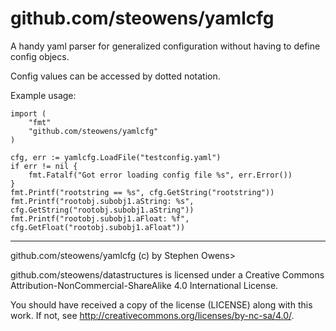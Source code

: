 # github.com/steowens/yamlcfg

A handy yaml parser for generalized configuration without having to define config objecs.

Config values can be accessed by dotted notation.

Example usage:

    import (
        "fmt"
        "github.com/steowens/yamlcfg"
    )

    cfg, err := yamlcfg.LoadFile("testconfig.yaml")
    if err != nil {
        fmt.Fatalf("Got error loading config file %s", err.Error())
    }
    fmt.Printf("rootstring == %s", cfg.GetString("rootstring"))
    fmt.Printf("rootobj.subobj1.aString: %s", cfg.GetString("rootobj.subobj1.aString"))
    fmt.Printf("rootobj.subobj1.aFloat: %f", cfg.GetFloat("rootobj.subobj1.aFloat"))
    
---
github.com/steowens/yamlcfg (c) by Stephen Owens>

github.com/steowens/datastructures is licensed under a
Creative Commons Attribution-NonCommercial-ShareAlike 4.0 International License.

You should have received a copy of the license (LICENSE) along with this
work. If not, see <http://creativecommons.org/licenses/by-nc-sa/4.0/>.

